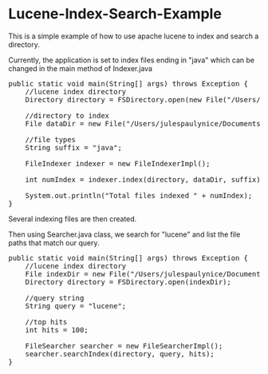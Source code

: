 Lucene-Index-Search-Example
===========================

This is a simple example of how to use apache lucene to index and search a directory.

Currently, the application is set to index files ending in "java" which can be changed in the main method of Indexer.java
<pre>
public static void main(String[] args) throws Exception {
	//lucene index directory
	Directory directory = FSDirectory.open(new File("/Users/julespaulynice/Documents/luna/index"));
	
	//directory to index
	File dataDir = new File("/Users/julespaulynice/Documents/workspace");
	
	//file types
	String suffix = "java";

	FileIndexer indexer = new FileIndexerImpl();

	int numIndex = indexer.index(directory, dataDir, suffix);

	System.out.println("Total files indexed " + numIndex);
}
</pre>

Several indexing files are then created.  

Then using Searcher.java class, we search for "lucene" and list the file paths that match our query.
<pre>
public static void main(String[] args) throws Exception {
	//lucene index directory
	File indexDir = new File("/Users/julespaulynice/Documents/luna/index");
	Directory directory = FSDirectory.open(indexDir);

	//query string
	String query = "lucene";
	
	//top hits
	int hits = 100;

	FileSearcher searcher = new FileSearcherImpl();
	searcher.searchIndex(directory, query, hits);
}
</pre>